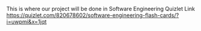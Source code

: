This is where our project will be done in Software Engineering
Quizlet Link
https://quizlet.com/820678602/software-engineering-flash-cards/?i=uwpmi&x=1jqt